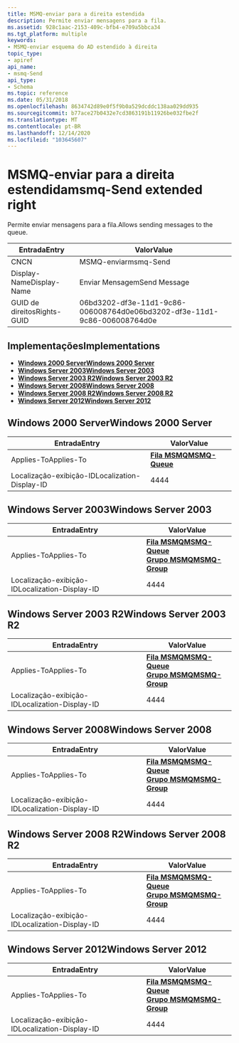 ```yaml
---
title: MSMQ-enviar para a direita estendida
description: Permite enviar mensagens para a fila.
ms.assetid: 928c1aac-2153-409c-bfb4-e709a5bbca34
ms.tgt_platform: multiple
keywords:
- MSMQ-enviar esquema do AD estendido à direita
topic_type:
- apiref
api_name:
- msmq-Send
api_type:
- Schema
ms.topic: reference
ms.date: 05/31/2018
ms.openlocfilehash: 8634742d89e0f5f9b0a529dcddc138aa029dd935
ms.sourcegitcommit: b77ace27b0432e7cd3863191b11926be032fbe2f
ms.translationtype: MT
ms.contentlocale: pt-BR
ms.lasthandoff: 12/14/2020
ms.locfileid: "103645607"
---
```

# <a name="msmq-send-extended-right"></a><span data-ttu-id="8d674-104">MSMQ-enviar para a direita estendida</span><span class="sxs-lookup"><span data-stu-id="8d674-104">msmq-Send extended right</span></span>

<span data-ttu-id="8d674-105">Permite enviar mensagens para a fila.</span><span class="sxs-lookup"><span data-stu-id="8d674-105">Allows sending messages to the queue.</span></span>



| <span data-ttu-id="8d674-106">Entrada</span><span class="sxs-lookup"><span data-stu-id="8d674-106">Entry</span></span> | <span data-ttu-id="8d674-107">Valor</span><span class="sxs-lookup"><span data-stu-id="8d674-107">Value</span></span> |
|--------------|--------------------------------------|
| <span data-ttu-id="8d674-108">CN</span><span class="sxs-lookup"><span data-stu-id="8d674-108">CN</span></span>           | <span data-ttu-id="8d674-109">MSMQ-enviar</span><span class="sxs-lookup"><span data-stu-id="8d674-109">msmq-Send</span></span>                            |
| <span data-ttu-id="8d674-110">Display-Name</span><span class="sxs-lookup"><span data-stu-id="8d674-110">Display-Name</span></span> | <span data-ttu-id="8d674-111">Enviar Mensagem</span><span class="sxs-lookup"><span data-stu-id="8d674-111">Send Message</span></span>                         |
| <span data-ttu-id="8d674-112">GUID de direitos</span><span class="sxs-lookup"><span data-stu-id="8d674-112">Rights-GUID</span></span>  | <span data-ttu-id="8d674-113">06bd3202-df3e-11d1-9c86-006008764d0e</span><span class="sxs-lookup"><span data-stu-id="8d674-113">06bd3202-df3e-11d1-9c86-006008764d0e</span></span> |



## <a name="implementations"></a><span data-ttu-id="8d674-114">Implementações</span><span class="sxs-lookup"><span data-stu-id="8d674-114">Implementations</span></span>

-   [<span data-ttu-id="8d674-115">**Windows 2000 Server**</span><span class="sxs-lookup"><span data-stu-id="8d674-115">**Windows 2000 Server**</span></span>](#windows-2000-server)
-   [<span data-ttu-id="8d674-116">**Windows Server 2003**</span><span class="sxs-lookup"><span data-stu-id="8d674-116">**Windows Server 2003**</span></span>](#windows-server-2003)
-   [<span data-ttu-id="8d674-117">**Windows Server 2003 R2**</span><span class="sxs-lookup"><span data-stu-id="8d674-117">**Windows Server 2003 R2**</span></span>](#windows-server-2003-r2)
-   [<span data-ttu-id="8d674-118">**Windows Server 2008**</span><span class="sxs-lookup"><span data-stu-id="8d674-118">**Windows Server 2008**</span></span>](#windows-server-2008)
-   [<span data-ttu-id="8d674-119">**Windows Server 2008 R2**</span><span class="sxs-lookup"><span data-stu-id="8d674-119">**Windows Server 2008 R2**</span></span>](#windows-server-2008-r2)
-   [<span data-ttu-id="8d674-120">**Windows Server 2012**</span><span class="sxs-lookup"><span data-stu-id="8d674-120">**Windows Server 2012**</span></span>](#windows-server-2012)

## <a name="windows-2000-server"></a><span data-ttu-id="8d674-121">Windows 2000 Server</span><span class="sxs-lookup"><span data-stu-id="8d674-121">Windows 2000 Server</span></span>



| <span data-ttu-id="8d674-122">Entrada</span><span class="sxs-lookup"><span data-stu-id="8d674-122">Entry</span></span> | <span data-ttu-id="8d674-123">Valor</span><span class="sxs-lookup"><span data-stu-id="8d674-123">Value</span></span> |
|-------------------------|----------------------------------------------|
| <span data-ttu-id="8d674-124">Applies-To</span><span class="sxs-lookup"><span data-stu-id="8d674-124">Applies-To</span></span>              | [<span data-ttu-id="8d674-125">**Fila MSMQ**</span><span class="sxs-lookup"><span data-stu-id="8d674-125">**MSMQ-Queue**</span></span>](c-msmqqueue.md)<br/> |
| <span data-ttu-id="8d674-126">Localização-exibição-ID</span><span class="sxs-lookup"><span data-stu-id="8d674-126">Localization-Display-ID</span></span> | <span data-ttu-id="8d674-127">44</span><span class="sxs-lookup"><span data-stu-id="8d674-127">44</span></span>                                           |



## <a name="windows-server-2003"></a><span data-ttu-id="8d674-128">Windows Server 2003</span><span class="sxs-lookup"><span data-stu-id="8d674-128">Windows Server 2003</span></span>



| <span data-ttu-id="8d674-129">Entrada</span><span class="sxs-lookup"><span data-stu-id="8d674-129">Entry</span></span> | <span data-ttu-id="8d674-130">Valor</span><span class="sxs-lookup"><span data-stu-id="8d674-130">Value</span></span> |
|-------------------------|--------------------------------------------------------------------------------------------|
| <span data-ttu-id="8d674-131">Applies-To</span><span class="sxs-lookup"><span data-stu-id="8d674-131">Applies-To</span></span>              | [<span data-ttu-id="8d674-132">**Fila MSMQ**</span><span class="sxs-lookup"><span data-stu-id="8d674-132">**MSMQ-Queue**</span></span>](c-msmqqueue.md)<br/> [<span data-ttu-id="8d674-133">**Grupo MSMQ**</span><span class="sxs-lookup"><span data-stu-id="8d674-133">**MSMQ-Group**</span></span>](c-msmq-group.md)<br/> |
| <span data-ttu-id="8d674-134">Localização-exibição-ID</span><span class="sxs-lookup"><span data-stu-id="8d674-134">Localization-Display-ID</span></span> | <span data-ttu-id="8d674-135">44</span><span class="sxs-lookup"><span data-stu-id="8d674-135">44</span></span>                                                                                         |



## <a name="windows-server-2003-r2"></a><span data-ttu-id="8d674-136">Windows Server 2003 R2</span><span class="sxs-lookup"><span data-stu-id="8d674-136">Windows Server 2003 R2</span></span>



| <span data-ttu-id="8d674-137">Entrada</span><span class="sxs-lookup"><span data-stu-id="8d674-137">Entry</span></span> | <span data-ttu-id="8d674-138">Valor</span><span class="sxs-lookup"><span data-stu-id="8d674-138">Value</span></span> |
|-------------------------|--------------------------------------------------------------------------------------------|
| <span data-ttu-id="8d674-139">Applies-To</span><span class="sxs-lookup"><span data-stu-id="8d674-139">Applies-To</span></span>              | [<span data-ttu-id="8d674-140">**Fila MSMQ**</span><span class="sxs-lookup"><span data-stu-id="8d674-140">**MSMQ-Queue**</span></span>](c-msmqqueue.md)<br/> [<span data-ttu-id="8d674-141">**Grupo MSMQ**</span><span class="sxs-lookup"><span data-stu-id="8d674-141">**MSMQ-Group**</span></span>](c-msmq-group.md)<br/> |
| <span data-ttu-id="8d674-142">Localização-exibição-ID</span><span class="sxs-lookup"><span data-stu-id="8d674-142">Localization-Display-ID</span></span> | <span data-ttu-id="8d674-143">44</span><span class="sxs-lookup"><span data-stu-id="8d674-143">44</span></span>                                                                                         |



## <a name="windows-server-2008"></a><span data-ttu-id="8d674-144">Windows Server 2008</span><span class="sxs-lookup"><span data-stu-id="8d674-144">Windows Server 2008</span></span>



| <span data-ttu-id="8d674-145">Entrada</span><span class="sxs-lookup"><span data-stu-id="8d674-145">Entry</span></span> | <span data-ttu-id="8d674-146">Valor</span><span class="sxs-lookup"><span data-stu-id="8d674-146">Value</span></span> |
|-------------------------|--------------------------------------------------------------------------------------------|
| <span data-ttu-id="8d674-147">Applies-To</span><span class="sxs-lookup"><span data-stu-id="8d674-147">Applies-To</span></span>              | [<span data-ttu-id="8d674-148">**Fila MSMQ**</span><span class="sxs-lookup"><span data-stu-id="8d674-148">**MSMQ-Queue**</span></span>](c-msmqqueue.md)<br/> [<span data-ttu-id="8d674-149">**Grupo MSMQ**</span><span class="sxs-lookup"><span data-stu-id="8d674-149">**MSMQ-Group**</span></span>](c-msmq-group.md)<br/> |
| <span data-ttu-id="8d674-150">Localização-exibição-ID</span><span class="sxs-lookup"><span data-stu-id="8d674-150">Localization-Display-ID</span></span> | <span data-ttu-id="8d674-151">44</span><span class="sxs-lookup"><span data-stu-id="8d674-151">44</span></span>                                                                                         |



## <a name="windows-server-2008-r2"></a><span data-ttu-id="8d674-152">Windows Server 2008 R2</span><span class="sxs-lookup"><span data-stu-id="8d674-152">Windows Server 2008 R2</span></span>



| <span data-ttu-id="8d674-153">Entrada</span><span class="sxs-lookup"><span data-stu-id="8d674-153">Entry</span></span> | <span data-ttu-id="8d674-154">Valor</span><span class="sxs-lookup"><span data-stu-id="8d674-154">Value</span></span> |
|-------------------------|--------------------------------------------------------------------------------------------|
| <span data-ttu-id="8d674-155">Applies-To</span><span class="sxs-lookup"><span data-stu-id="8d674-155">Applies-To</span></span>              | [<span data-ttu-id="8d674-156">**Fila MSMQ**</span><span class="sxs-lookup"><span data-stu-id="8d674-156">**MSMQ-Queue**</span></span>](c-msmqqueue.md)<br/> [<span data-ttu-id="8d674-157">**Grupo MSMQ**</span><span class="sxs-lookup"><span data-stu-id="8d674-157">**MSMQ-Group**</span></span>](c-msmq-group.md)<br/> |
| <span data-ttu-id="8d674-158">Localização-exibição-ID</span><span class="sxs-lookup"><span data-stu-id="8d674-158">Localization-Display-ID</span></span> | <span data-ttu-id="8d674-159">44</span><span class="sxs-lookup"><span data-stu-id="8d674-159">44</span></span>                                                                                         |



## <a name="windows-server-2012"></a><span data-ttu-id="8d674-160">Windows Server 2012</span><span class="sxs-lookup"><span data-stu-id="8d674-160">Windows Server 2012</span></span>



| <span data-ttu-id="8d674-161">Entrada</span><span class="sxs-lookup"><span data-stu-id="8d674-161">Entry</span></span> | <span data-ttu-id="8d674-162">Valor</span><span class="sxs-lookup"><span data-stu-id="8d674-162">Value</span></span> |
|-------------------------|--------------------------------------------------------------------------------------------|
| <span data-ttu-id="8d674-163">Applies-To</span><span class="sxs-lookup"><span data-stu-id="8d674-163">Applies-To</span></span>              | [<span data-ttu-id="8d674-164">**Fila MSMQ**</span><span class="sxs-lookup"><span data-stu-id="8d674-164">**MSMQ-Queue**</span></span>](c-msmqqueue.md)<br/> [<span data-ttu-id="8d674-165">**Grupo MSMQ**</span><span class="sxs-lookup"><span data-stu-id="8d674-165">**MSMQ-Group**</span></span>](c-msmq-group.md)<br/> |
| <span data-ttu-id="8d674-166">Localização-exibição-ID</span><span class="sxs-lookup"><span data-stu-id="8d674-166">Localization-Display-ID</span></span> | <span data-ttu-id="8d674-167">44</span><span class="sxs-lookup"><span data-stu-id="8d674-167">44</span></span>                                                                                         |



 

 





